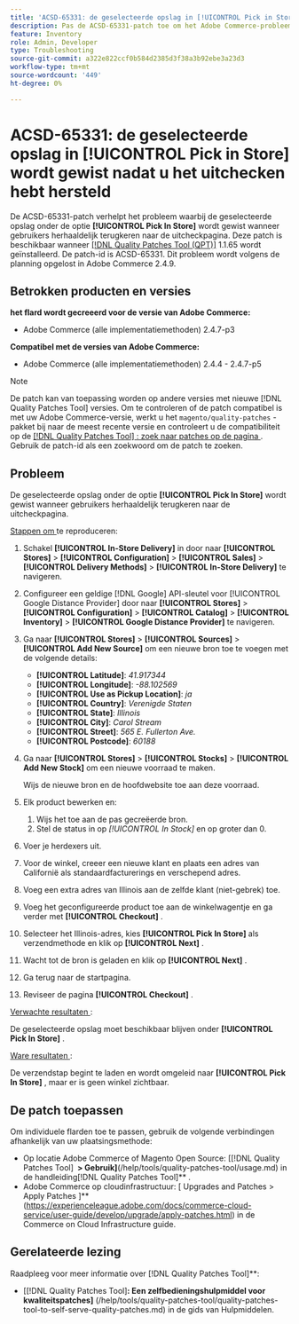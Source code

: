 ```yaml
---
title: 'ACSD-65331: de geselecteerde opslag in [!UICONTROL Pick in Store] wordt gewist nadat u het uitchecken hebt hersteld'
description: Pas de ACSD-65331-patch toe om het Adobe Commerce-probleem op te lossen waarbij de geselecteerde opslag onder de optie [!UICONTROL Pick In Store] wordt gewist wanneer gebruikers herhaaldelijk terugkeren naar de uitcheckpagina.
feature: Inventory
role: Admin, Developer
type: Troubleshooting
source-git-commit: a322e822ccf0b584d2385d3f38a3b92ebe3a23d3
workflow-type: tm+mt
source-wordcount: '449'
ht-degree: 0%

---
```



# ACSD-65331: de geselecteerde opslag in **[!UICONTROL Pick in Store]** wordt gewist nadat u het uitchecken hebt hersteld

De ACSD-65331-patch verhelpt het probleem waarbij de geselecteerde opslag onder de optie **[!UICONTROL Pick In Store]** wordt gewist wanneer gebruikers herhaaldelijk terugkeren naar de uitcheckpagina. Deze patch is beschikbaar wanneer [[!DNL Quality Patches Tool (QPT)]](/help/tools/quality-patches-tool/quality-patches-tool-to-self-serve-quality-patches.md) 1.1.65 wordt geïnstalleerd. De patch-id is ACSD-65331. Dit probleem wordt volgens de planning opgelost in Adobe Commerce 2.4.9.

## Betrokken producten en versies

**het flard wordt gecreeerd voor de versie van Adobe Commerce:**

* Adobe Commerce (alle implementatiemethoden) 2.4.7-p3

**Compatibel met de versies van Adobe Commerce:**

* Adobe Commerce (alle implementatiemethoden) 2.4.4 - 2.4.7-p5

>[!NOTE]
>
>De patch kan van toepassing worden op andere versies met nieuwe [!DNL Quality Patches Tool] versies. Om te controleren of de patch compatibel is met uw Adobe Commerce-versie, werkt u het `magento/quality-patches` -pakket bij naar de meest recente versie en controleert u de compatibiliteit op de [[!DNL Quality Patches Tool] : zoek naar patches op de pagina ](https://experienceleague.adobe.com/tools/commerce-quality-patches/index.html) . Gebruik de patch-id als een zoekwoord om de patch te zoeken.

## Probleem

De geselecteerde opslag onder de optie **[!UICONTROL Pick In Store]** wordt gewist wanneer gebruikers herhaaldelijk terugkeren naar de uitcheckpagina.

<u> Stappen om </u> te reproduceren:

1. Schakel **[!UICONTROL In-Store Delivery]** in door naar **[!UICONTROL Stores]** > **[!UICONTROL Configuration]** > **[!UICONTROL Sales]** > **[!UICONTROL Delivery Methods]** > **[!UICONTROL In-Store Delivery]** te navigeren.
1. Configureer een geldige [!DNL Google] API-sleutel voor [!UICONTROL Google Distance Provider] door naar **[!UICONTROL Stores]** > **[!UICONTROL Configuration]** > **[!UICONTROL Catalog]** > **[!UICONTROL Inventory]** > **[!UICONTROL Google Distance Provider]** te navigeren.
1. Ga naar **[!UICONTROL Stores]** > **[!UICONTROL Sources]** > **[!UICONTROL Add New Source]** om een nieuwe bron toe te voegen met de volgende details:

   * **[!UICONTROL Latitude]**: *41.917344*
   * **[!UICONTROL Longitude]**: *-88.102569*
   * **[!UICONTROL Use as Pickup Location]**: *ja*
   * **[!UICONTROL Country]**: *Verenigde Staten*
   * **[!UICONTROL State]**: *Illinois*
   * **[!UICONTROL City]**: *Carol Stream*
   * **[!UICONTROL Street]**: *565 E. Fullerton Ave.*
   * **[!UICONTROL Postcode]**: *60188*

1. Ga naar **[!UICONTROL Stores]** > **[!UICONTROL Stocks]** > **[!UICONTROL Add New Stock]** om een nieuwe voorraad te maken.

   Wijs de nieuwe bron en de hoofdwebsite toe aan deze voorraad.
1. Elk product bewerken en:

   1. Wijs het toe aan de pas gecreëerde bron.
   1. Stel de status in op *[!UICONTROL In Stock]* en op groter dan 0.

1. Voer je herdexers uit.
1. Voor de winkel, creeer een nieuwe klant en plaats een adres van Californië als standaardfacturerings en verschepend adres.
1. Voeg een extra adres van Illinois aan de zelfde klant (niet-gebrek) toe.
1. Voeg het geconfigureerde product toe aan de winkelwagentje en ga verder met **[!UICONTROL Checkout]** .
1. Selecteer het Illinois-adres, kies **[!UICONTROL Pick In Store]** als verzendmethode en klik op **[!UICONTROL Next]** .
1. Wacht tot de bron is geladen en klik op **[!UICONTROL Next]** .
1. Ga terug naar de startpagina.
1. Reviseer de pagina **[!UICONTROL Checkout]** .

<u> Verwachte resultaten </u>:

De geselecteerde opslag moet beschikbaar blijven onder **[!UICONTROL Pick In Store]** .

<u> Ware resultaten </u>:

De verzendstap begint te laden en wordt omgeleid naar **[!UICONTROL Pick In Store]** , maar er is geen winkel zichtbaar.

## De patch toepassen

Om individuele flarden toe te passen, gebruik de volgende verbindingen afhankelijk van uw plaatsingsmethode:

* Op locatie Adobe Commerce of Magento Open Source: [[!DNL Quality Patches Tool] **&#x200B; > Gebruik] &#x200B;**(/help/tools/quality-patches-tool/usage.md) in de handleiding[!DNL Quality Patches Tool]** .
* Adobe Commerce op cloudinfrastructuur: [ Upgrades and Patches > Apply Patches ]** (https://experienceleague.adobe.com/docs/commerce-cloud-service/user-guide/develop/upgrade/apply-patches.html) in de Commerce on Cloud Infrastructure guide.

## Gerelateerde lezing

Raadpleeg voor meer informatie over [!DNL Quality Patches Tool]**:

* [[!DNL Quality Patches Tool]&#x200B;**: Een zelfbedieningshulpmiddel voor kwaliteitspatches]** (/help/tools/quality-patches-tool/quality-patches-tool-to-self-serve-quality-patches.md) in de gids van Hulpmiddelen.
